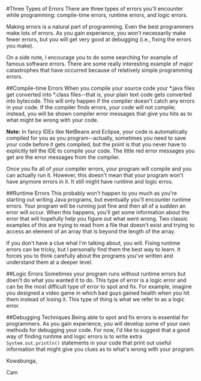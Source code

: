 #Three Types of Errors
There are three types of errors you'll encounter while programming: compile-time errors, runtime errors, and logic errors.

Making errors is a natural part of programming. Even the best programmers make lots of errors. As you gain experience, you won't necessarily make fewer errors, but you will get very good at debugging (i.e., fixing the errors you make).

On a side note, I encourage you to do some searching for example of famous software errors. There are some really interesting example of major catastrophes that have occurred because of relatively simple programming errors.

##Compile-time Errors
When you compile your source code your *.java files get converted into *.class files--that is, your plain text code gets converted into bytecode. This will only happen if the compiler doesn't catch any errors in your code. If the compiler finds errors, your code will not compile; instead, you will be shown compiler error messages that give you hits as to what might be wrong with your code.

**Note:** In fancy IDEs like NetBeans and Eclipse, your code is automatically compiled for you as you program--actually, sometimes you need to save your code before it gets compiled, but the point is that you never have to explicitly tell the IDE to compile your code. The little red error messages you get are the error messages from the compiler.

Once you fix all of your compiler errors, your program will compile and you can actually run it. However, this doesn't mean that your program won't have anymore errors in it. It still might have runtime and logic erros.

##Runtime Errors
This probably won't happen to you much as you're starting out writing Java programs, but eventually you'll encounter runtime errors. Your program will be running just fine and then all of a sudden an error will occur. When this happens, you'll get some information about the error that will hopefully help you figure out what went wrong. Two classic examples of this are trying to read from a file that doesn't exist and trying to access an element of an array that is beyond the length of the array.

If you don't have a clue what I'm talking about, you will. Fixing runtime errors can be tricky, but I personally find them the best way to learn. It forces you to think carefully about the programs you've written and understand them at a deeper level.

##Logic Errors
Sometimes your program runs without runtime errors but doen't do what you wanted it to do. This type of error is a logic error and can be the most difficult type of error to spot and fix. For example, imagine you designed a video game in which bad guys gained health when you hit them instead of losing it. This type of thing is what we refer to as a logic error.

##Debugging Techniques
Being able to spot and fix errors is essential for programmers. As you gain experience, you will develop some of your own methods for debugging your code. For now, I'd like to suggest that a good way of finding runtime and logic errors is to write extra `System.out.println()` statements in your code that print out useful information that might give you clues as to what's wrong with your program.

Kowabunga,

Cam
